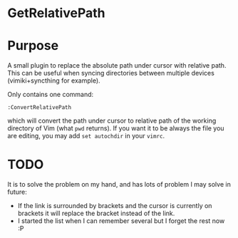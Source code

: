 # GetRelativePath

# Purpose
A small plugin to replace the absolute path under cursor with relative path. This can be useful when syncing directories between multiple devices (vimiki+syncthing for example).

Only contains one command:
```
:ConvertRelativePath
```
which will convert the path under cursor to relative path of the working directory of Vim (what `pwd` returns). If you want it to be always the file you are editing, you may add `set autochdir` in your `vimrc`.

# TODO

It is to solve the problem on my hand, and has lots of problem I may solve in future:
- If the link is surrounded by brackets and the cursor is currently on brackets it will replace the bracket instead of the link.
- I started the list when I can remember several but I forget the rest now :P
